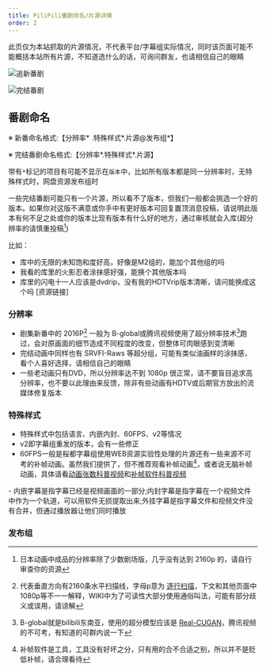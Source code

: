 ```yaml
---
title: PiliPili番剧命名/片源详情
order: 2
---
```

此页仅为本站抓取的片源情况，不代表平台/字幕组实际情况，同时该页面可能不能概括本站所有片源，不知道选什么的话，可询问群友，也请相信自己的眼睛

![追新番剧](https://img.155155155.xyz/i/2024/02/1707999612.webp)

![完结番剧](https://img.155155155.xyz/i/2024/02/1708011409.webp)
## 番剧命名
※ 新番命名格式:【分辨率* .特殊样式*.片源@发布组*】

※ 完结番剧命名格式:【分辨率*.特殊样式*.片源】

带有`*`标记的项目有可能不显示在`版本`中，比如所有版本都是同一分辨率时，无特殊样式时，网盘资源发布组时

一些完结番剧可能只有一个片源，所以看不了版本，但我们一般都会挑选一个好的版本。如果你对这版不满意或你手中有更好版本可回复置顶消息投稿，请说明此版本有何不足之处或你的版本比现有版本有什么好的地方，通过审核就会入库(超分辨率的请慎重投稿[^1])

比如：
- 库中的无限的未知饱和度好高，好像是M2组的，能加个其他组的吗
- 我看的库里的火影忍者涂抹感好强，能换个其他版本吗
- 库里的闪电十一人应该是dvdrip，没有我的HDTVrip版本清晰，请问能换成这个吗 [资源链接]
### 分辨率
- 剧集新番中的 2016P[^2] 一般为 B-global或腾讯视频使用了超分辨率技术[^3]跑过，会对原画面的细节造成不同程度的改变，但整体可肉眼感到变清晰
- 完结动画中同样也有 SRVFI-Raws 等超分组，可能有类似油画样的涂抹感，看个人喜好选择，请相信自己的眼睛
- 一些老动画只有DVD，所以分辨率达不到 1080p 很正常，请不要盲目追求高分辨率，也不要以此理由来反馈，除非有些动画有HDTV或后期官方放出的流媒体修复版本
### 特殊样式
- 特殊样式中包括语言、内嵌内封、60FPS、v2等情况
- v2即字幕组重发的版本，会有一些修正
- 60FPS一般是桜都字幕组使用WEB资源实验性处理的片源还有一些来源不可考的补帧动画。虽然我们提供了，但不推荐观看补帧动画[^4]，或者说无脑补帧动画，具体请看[动画张数科普视频](https://www.bilibili.com/video/BV1eb411j7Lv)和[补帧软件科普视频](https://www.bilibili.com/video/BV19V411j7pj)
<BiliBili bvid="BV1eb411j7Lv" />
<BiliBili bvid="BV19V411j7pj" />
- 内嵌字幕是指字幕已经是视频画面的一部分;内封字幕是指字幕在一个视频文件中作为一个轨道，可以用软件无损提取出来;外挂字幕是指字幕文件和视频文件没有合并，但通过播放器让他们同时播放

### 发布组




[^1]:日本动画中成品的分辨率除了少数剧场版，几乎没有达到 2160p 的，请自行审查你的资源
[^2]:代表垂直方向有2160条水平扫描线，字母p意为 [逐行扫描](https://zh.wikipedia.org/wiki/%E9%80%90%E8%A1%8C%E6%8E%83%E6%8F%8F)，下文和其他页面中1080p等不一一解释，WIKI中为了可读性大部分使用通俗叫法，可能有部分歧义或误用，请谅解
[^3]:B-global就是bilibili东南亚，使用的超分模型应该是 [Real-CUGAN](https://github.com/bilibili/ailab/tree/main/Real-CUGAN)，腾讯视频的不可考，有知道的可群内说一下
[^4]:补帧软件是工具，工具没有好坏之分，只有用的合不合适之别，所以并不是贬低补帧，请合理看待